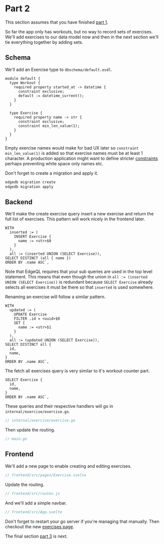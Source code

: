 # Part 2

This section assumes that you have finished
[part 1](https://github.com/edgedb/edgedb-examples/tree/main/go-workout/blob/master/01-workouts/tutorial.md).

So far the app only has workouts, but no way to record sets of exercises. We'll
add exercises to our data model now and then in the next section we'll tie
everything together by adding sets.

## Schema

We'll add an Exercise type to `dbschema/default.esdl`.

```esdl
module default {
  type Workout {
    required property started_at -> datetime {
      constraint exclusive;
      default := datetime_current();
    }
  }

  type Exercise {
    required property name -> str {
      constraint exclusive;
      constraint min_len_value(1);
    }
  }
}
```

Empty exercise names would make for bad UX later so `constraint min_len_value(1)`
is added so that exercise names must be at least 1 character.
A production application might want to define stricter
[constraints](https://www.edgedb.com/docs/datamodel/constraints#constraints)
perhaps preventing white space only names etc.

Don't forget to create a migration and apply it.

```bash
edgedb migration create
edgedb migration apply
```

## Backend

We'll make the create exercise query insert a new exercise and return the full
list of exercises. This pattern will work nicely in the frontend later.

```eql
WITH
  inserted := (
    INSERT Exercise {
      name := <str>$0
    }
  ),
  all := (inserted UNION (SELECT Exercise)),
SELECT DISTINCT (all { name })
ORDER BY .name ASC`,
```

Note that EdgeQL requires that your sub queries are used in the top level
statement. This means that even though the union in
`all := (inserted UNION (SELECT Exercise))` is redundant because
`SELECT Exercise` already selects all exercises it must be there so that
`inserted` is used somewhere.

Renaming an exercise will follow a similar pattern.

```eql
WITH
  updated := (
    UPDATE Exercise
    FILTER .id = <uuid>$0
    SET {
      name := <str>$1
    }
  ),
  all := (updated UNION (SELECT Exercise)),
SELECT DISTINCT all {
  id,
  name,
}
ORDER BY .name ASC`,
```

The fetch all exercises query is very similar to it's workout counter part.

```eql
SELECT Exercise {
  id,
  name,
}
ORDER BY .name ASC`,
```

These queries and their respective handlers will go in `internal/exercise/exercise.go`.

```go
// internal/exercise/exercise.go
```

Then update the routing.

```go
// main.go
```

## Frontend

We'll add a new page to enable creating and editing exercises.

```javascript
// frontend/src/pages/Exercise.svelte
```

Update the routing.

```javascript
// frontend/src/routes.js
```

And we'll add a simple navbar.

```javascript
// frontend/src/App.svelte
```

Don't forget to restart your go server if you're managing that manually. Then
checkout the new [exercises page](http://localhost:5000/exercises).

The final section [part 3](https://github.com/edgedb/edgedb-examples/tree/main/go-workout/blob/master/03-sets/tutorial.md)
is next.

